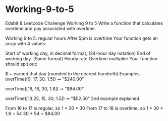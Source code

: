 # Working-9-to-5
Edabit &amp; Leetcode Challenge
Working 9 to 5
Write a function that calculates overtime and pay associated with overtime.

Working 9 to 5: regular hours
After 5pm is overtime
Your function gets an array with 4 values:

Start of working day, in decimal format, (24-hour day notation)
End of working day. (Same format)
Hourly rate
Overtime multiplier
Your function should spit out:

$ + earned that day (rounded to the nearest hundreth)
Examples
overTime([9, 17, 30, 1.5]) ➞ "$240.00"

overTime([16, 18, 30, 1.8]) ➞ "$84.00"

overTime([13.25, 15, 30, 1.5]) ➞ "$52.50"
2nd example explained:

From 16 to 17 is regular, so 1 * 30 = 30
From 17 to 18 is overtime, so 1 * 30 * 1.8 = 54
30 + 54 = $84.00
